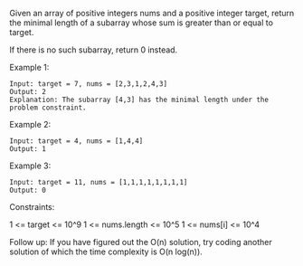 Given an array of positive integers nums and a positive integer target, return the minimal length of a subarray  whose sum is greater than or equal to target. 

If there is no such subarray, return 0 instead.

Example 1:

```
Input: target = 7, nums = [2,3,1,2,4,3]
Output: 2
Explanation: The subarray [4,3] has the minimal length under the problem constraint.
```

Example 2:

```
Input: target = 4, nums = [1,4,4]
Output: 1
```

Example 3:

```
Input: target = 11, nums = [1,1,1,1,1,1,1,1]
Output: 0
```


Constraints:

1 <= target <= 10^9
1 <= nums.length <= 10^5
1 <= nums[i] <= 10^4


Follow up: If you have figured out the O(n) solution, try coding another solution of which the time complexity is O(n log(n)).